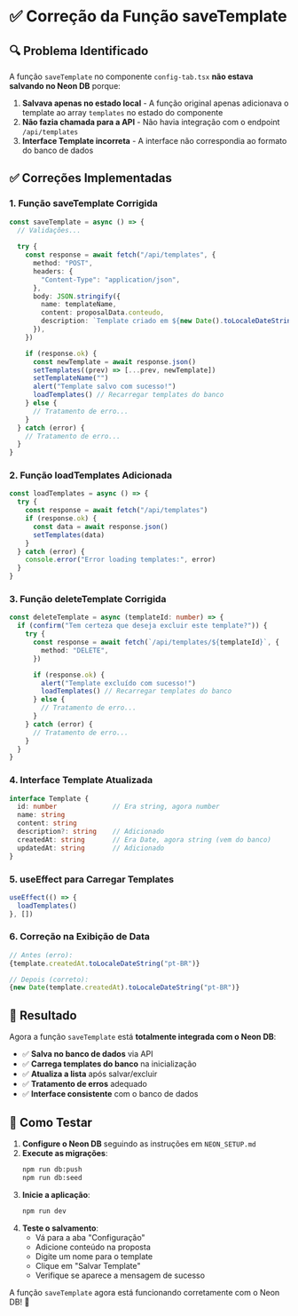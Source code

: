 # ✅ Correção da Função saveTemplate

## 🔍 Problema Identificado

A função `saveTemplate` no componente `config-tab.tsx` **não estava salvando no Neon DB** porque:

1. **Salvava apenas no estado local** - A função original apenas adicionava o template ao array `templates` no estado do componente
2. **Não fazia chamada para a API** - Não havia integração com o endpoint `/api/templates`
3. **Interface Template incorreta** - A interface não correspondia ao formato do banco de dados

## ✅ Correções Implementadas

### 1. **Função saveTemplate Corrigida**
```typescript
const saveTemplate = async () => {
  // Validações...
  
  try {
    const response = await fetch("/api/templates", {
      method: "POST",
      headers: {
        "Content-Type": "application/json",
      },
      body: JSON.stringify({
        name: templateName,
        content: proposalData.conteudo,
        description: `Template criado em ${new Date().toLocaleDateString()}`,
      }),
    })

    if (response.ok) {
      const newTemplate = await response.json()
      setTemplates((prev) => [...prev, newTemplate])
      setTemplateName("")
      alert("Template salvo com sucesso!")
      loadTemplates() // Recarregar templates do banco
    } else {
      // Tratamento de erro...
    }
  } catch (error) {
    // Tratamento de erro...
  }
}
```

### 2. **Função loadTemplates Adicionada**
```typescript
const loadTemplates = async () => {
  try {
    const response = await fetch("/api/templates")
    if (response.ok) {
      const data = await response.json()
      setTemplates(data)
    }
  } catch (error) {
    console.error("Error loading templates:", error)
  }
}
```

### 3. **Função deleteTemplate Corrigida**
```typescript
const deleteTemplate = async (templateId: number) => {
  if (confirm("Tem certeza que deseja excluir este template?")) {
    try {
      const response = await fetch(`/api/templates/${templateId}`, {
        method: "DELETE",
      })

      if (response.ok) {
        alert("Template excluído com sucesso!")
        loadTemplates() // Recarregar templates do banco
      } else {
        // Tratamento de erro...
      }
    } catch (error) {
      // Tratamento de erro...
    }
  }
}
```

### 4. **Interface Template Atualizada**
```typescript
interface Template {
  id: number              // Era string, agora number
  name: string
  content: string
  description?: string    // Adicionado
  createdAt: string       // Era Date, agora string (vem do banco)
  updatedAt: string       // Adicionado
}
```

### 5. **useEffect para Carregar Templates**
```typescript
useEffect(() => {
  loadTemplates()
}, [])
```

### 6. **Correção na Exibição de Data**
```typescript
// Antes (erro):
{template.createdAt.toLocaleDateString("pt-BR")}

// Depois (correto):
{new Date(template.createdAt).toLocaleDateString("pt-BR")}
```

## 🎯 Resultado

Agora a função `saveTemplate` está **totalmente integrada com o Neon DB**:

- ✅ **Salva no banco de dados** via API
- ✅ **Carrega templates do banco** na inicialização
- ✅ **Atualiza a lista** após salvar/excluir
- ✅ **Tratamento de erros** adequado
- ✅ **Interface consistente** com o banco de dados

## 🚀 Como Testar

1. **Configure o Neon DB** seguindo as instruções em `NEON_SETUP.md`
2. **Execute as migrações**:
   ```bash
   npm run db:push
   npm run db:seed
   ```
3. **Inicie a aplicação**:
   ```bash
   npm run dev
   ```
4. **Teste o salvamento**:
   - Vá para a aba "Configuração"
   - Adicione conteúdo na proposta
   - Digite um nome para o template
   - Clique em "Salvar Template"
   - Verifique se aparece a mensagem de sucesso

A função `saveTemplate` agora está funcionando corretamente com o Neon DB! 🎉
